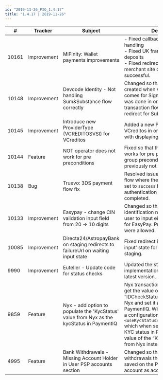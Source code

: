 ```yaml
--- 
id: "2019-11-26_PIQ_1.4.17"
title: "1.4.17 | 2019-11-26"
--- 
```



| #     | Tracker     | Subject                                                                                     | Description                                                                                                                                                                                                                      |
|-------|-------------|---------------------------------------------------------------------------------------------|----------------------------------------------------------------------------------------------------------------------------------------------------------------------------------------------------------------------------------|
| 10161 | Improvement | MiFinity: Wallet payments improvements                                                      | - Fixed callback notification   handling <br/> - Fixed UK frame for wallet deposits <br/> - Fixed   redirection back to merchant site once payment is successful.                                                                |
| 10148 | Improvement | Devcode Identity - Not handling Sum&Substance   flow correctly                              | Changed so that the transaction is created when verification callback comes for SignIn transactions. This was done in order to fix the transaction flow when there is no redirect for Sub&Sum transactions.                      |
| 10145 | Improvement | Introduce new ProviderType (VCREDITOSVSI) for   VCreditos                                   | Added a new ProviderType for   VCreditos in order to fix UI problem with displaying correct input fields.                                                                                                                        |
| 10144 | Feature     | NOT operator does not work for pre preconditions                                            | Fixed so that the NOT operator now   works for pre preconditions (rule group preconditions)  as it had previously not been implemented.                                                                                          |
| 10138 | Bug         | Truevo: 3DS payment flow fix                                                                | Resolved issue for Truevo with 3DS   flow where the payment status was set to `success` before the 3DS   authentication had been completed.                                                                                      |
| 10133 | Improvement | Easypay - change CIN validation input field from 20   -> 10 digits                          | Changed so that CIN (customer   identification number) allows the user to input either 9 or 10 digits for   EasyPay. Previously  20 digits were allowed.                                                                         |
| 10085 | Improvement | Directa24/AstropayBank on staging redirects to   failureUrl on waiting input state          | Fixed redirect issue on 'waiting   for input' state for Directa24 on staging.                                                                                                                                                    |
| 9990  | Improvement | Euteller - Update code for status checks                                                    | Updated the status check   implementation for Euteller to the latest version.                                                                                                                                                    |
| 9859  | Feature     | Nyx - add option to populate the 'KycStatus' value   from Nyx as the kycStatus in PaymentIQ | Nyx transactions will per default get the value of the “IDCheckStatus” parameter from Nyx and set it as the KYC status in PaymentIQ. With this ticket we add a configuration option   `<useKycStatus>true</useKycStatus>` which when set to   `true` will set the KYC status in PaymentIQ using the value of the “KycStatus” parameter from Nyx instead. |
| 4995  | Feature     | Bank Withdrawals - Missing Account Holder in User PSP   accounts section                    | Changed so that for bank   withdrawals the beneficiary will be saved on the PaymentIQ user account as   account holder.                                                                                                          |
